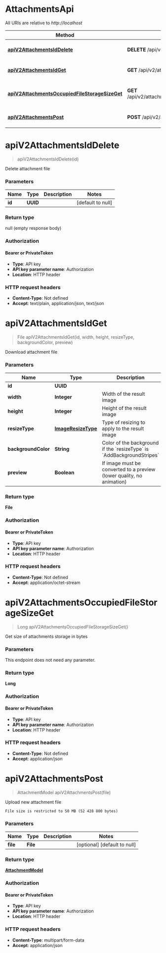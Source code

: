 # AttachmentsApi

All URIs are relative to *http://localhost*

| Method | HTTP request | Description |
|------------- | ------------- | -------------|
| [**apiV2AttachmentsIdDelete**](AttachmentsApi.md#apiV2AttachmentsIdDelete) | **DELETE** /api/v2/attachments/{id} | Delete attachment file |
| [**apiV2AttachmentsIdGet**](AttachmentsApi.md#apiV2AttachmentsIdGet) | **GET** /api/v2/attachments/{id} | Download attachment file |
| [**apiV2AttachmentsOccupiedFileStorageSizeGet**](AttachmentsApi.md#apiV2AttachmentsOccupiedFileStorageSizeGet) | **GET** /api/v2/attachments/occupiedFileStorageSize | Get size of attachments storage in bytes |
| [**apiV2AttachmentsPost**](AttachmentsApi.md#apiV2AttachmentsPost) | **POST** /api/v2/attachments | Upload new attachment file |


<a name="apiV2AttachmentsIdDelete"></a>
# **apiV2AttachmentsIdDelete**
> apiV2AttachmentsIdDelete(id)

Delete attachment file

### Parameters

|Name | Type | Description  | Notes |
|------------- | ------------- | ------------- | -------------|
| **id** | **UUID**|  | [default to null] |

### Return type

null (empty response body)

### Authorization

#### Bearer or PrivateToken

- **Type**: API key
- **API key parameter name**: Authorization
- **Location**: HTTP header

### HTTP request headers

- **Content-Type**: Not defined
- **Accept**: text/plain, application/json, text/json

<a name="apiV2AttachmentsIdGet"></a>
# **apiV2AttachmentsIdGet**
> File apiV2AttachmentsIdGet(id, width, height, resizeType, backgroundColor, preview)

Download attachment file

### Parameters

|Name | Type | Description  | Notes |
|------------- | ------------- | ------------- | -------------|
| **id** | **UUID**|  | [default to null] |
| **width** | **Integer**| Width of the result image | [optional] [default to null] |
| **height** | **Integer**| Height of the result image | [optional] [default to null] |
| **resizeType** | [**ImageResizeType**](../Models/.md)| Type of resizing to apply to the result image | [optional] [default to null] [enum: Crop, AddBackgroundStripes] |
| **backgroundColor** | **String**| Color of the background if the &#x60;resizeType&#x60; is &#x60;AddBackgroundStripes&#x60; | [optional] [default to null] |
| **preview** | **Boolean**| If image must be converted to a preview (lower quality, no animation) | [optional] [default to null] |

### Return type

**File**

### Authorization

#### Bearer or PrivateToken

- **Type**: API key
- **API key parameter name**: Authorization
- **Location**: HTTP header

### HTTP request headers

- **Content-Type**: Not defined
- **Accept**: application/octet-stream

<a name="apiV2AttachmentsOccupiedFileStorageSizeGet"></a>
# **apiV2AttachmentsOccupiedFileStorageSizeGet**
> Long apiV2AttachmentsOccupiedFileStorageSizeGet()

Get size of attachments storage in bytes

### Parameters
This endpoint does not need any parameter.

### Return type

**Long**

### Authorization

#### Bearer or PrivateToken

- **Type**: API key
- **API key parameter name**: Authorization
- **Location**: HTTP header

### HTTP request headers

- **Content-Type**: Not defined
- **Accept**: application/json

<a name="apiV2AttachmentsPost"></a>
# **apiV2AttachmentsPost**
> AttachmentModel apiV2AttachmentsPost(file)

Upload new attachment file

    File size is restricted to 50 MB (52 428 800 bytes)

### Parameters

|Name | Type | Description  | Notes |
|------------- | ------------- | ------------- | -------------|
| **file** | **File**|  | [optional] [default to null] |

### Return type

[**AttachmentModel**](../Models/AttachmentModel.md)

### Authorization

#### Bearer or PrivateToken

- **Type**: API key
- **API key parameter name**: Authorization
- **Location**: HTTP header

### HTTP request headers

- **Content-Type**: multipart/form-data
- **Accept**: application/json

